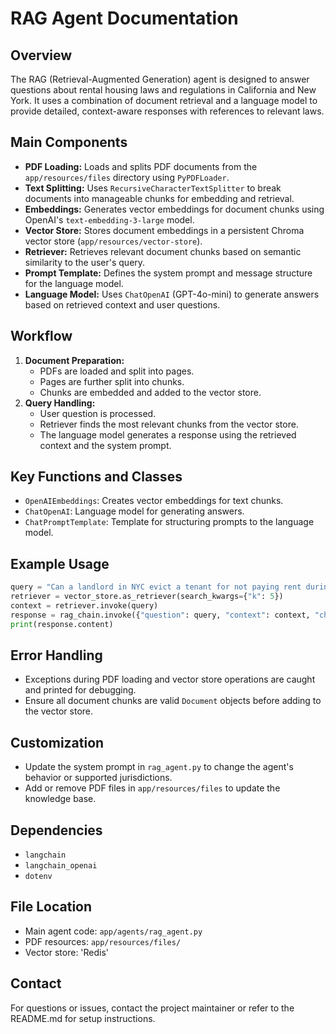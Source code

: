 # RAG Agent Documentation

## Overview
The RAG (Retrieval-Augmented Generation) agent is designed to answer questions about rental housing laws and regulations in California and New York. It uses a combination of document retrieval and a language model to provide detailed, context-aware responses with references to relevant laws.

## Main Components
- **PDF Loading:** Loads and splits PDF documents from the `app/resources/files` directory using `PyPDFLoader`.
- **Text Splitting:** Uses `RecursiveCharacterTextSplitter` to break documents into manageable chunks for embedding and retrieval.
- **Embeddings:** Generates vector embeddings for document chunks using OpenAI's `text-embedding-3-large` model.
- **Vector Store:** Stores document embeddings in a persistent Chroma vector store (`app/resources/vector-store`).
- **Retriever:** Retrieves relevant document chunks based on semantic similarity to the user's query.
- **Prompt Template:** Defines the system prompt and message structure for the language model.
- **Language Model:** Uses `ChatOpenAI` (GPT-4o-mini) to generate answers based on retrieved context and user questions.

## Workflow
1. **Document Preparation:**
   - PDFs are loaded and split into pages.
   - Pages are further split into chunks.
   - Chunks are embedded and added to the vector store.
2. **Query Handling:**
   - User question is processed.
   - Retriever finds the most relevant chunks from the vector store.
   - The language model generates a response using the retrieved context and the system prompt.

## Key Functions and Classes
- `OpenAIEmbeddings`: Creates vector embeddings for text chunks.
- `ChatOpenAI`: Language model for generating answers.
- `ChatPromptTemplate`: Template for structuring prompts to the language model.

## Example Usage
```python
query = "Can a landlord in NYC evict a tenant for not paying rent during a pandemic?"
retriever = vector_store.as_retriever(search_kwargs={"k": 5})
context = retriever.invoke(query)
response = rag_chain.invoke({"question": query, "context": context, "chat_history": []})
print(response.content)
```

## Error Handling
- Exceptions during PDF loading and vector store operations are caught and printed for debugging.
- Ensure all document chunks are valid `Document` objects before adding to the vector store.

## Customization
- Update the system prompt in `rag_agent.py` to change the agent's behavior or supported jurisdictions.
- Add or remove PDF files in `app/resources/files` to update the knowledge base.

## Dependencies
- `langchain`
- `langchain_openai`
- `dotenv`

## File Location
- Main agent code: `app/agents/rag_agent.py`
- PDF resources: `app/resources/files/`
- Vector store: 'Redis'

## Contact
For questions or issues, contact the project maintainer or refer to the README.md for setup instructions.
